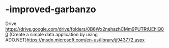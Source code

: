 # -improved-garbanzo

Drive   https://drive.google.com/drive/folders/0B6Wx2nehazhCMm9PUTRtUEhlQ00
(Create a simple data application by using ADO.NET)https://msdn.microsoft.com/en-us/library/jj943772.aspx


